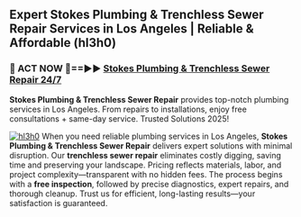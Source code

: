 ## Expert Stokes Plumbing & Trenchless Sewer Repair Services in Los Angeles | Reliable & Affordable (hl3h0)  

<h3>🚿 ACT NOW 🌟==►► <a href="https://tinyurl.com/2ne6vx2x" rel="nofollow">Stokes Plumbing & Trenchless Sewer Repair 24/7</a></h3>

**Stokes Plumbing & Trenchless Sewer Repair** provides top-notch plumbing services in Los Angeles. From repairs to installations, enjoy free consultations + same-day service. Trusted Solutions 2025!

[![hl3h0](https://i.imgur.com/4PFF4AK.jpeg)](https://tinyurl.com/2ne6vx2x)
When you need reliable plumbing services in Los Angeles, **Stokes Plumbing & Trenchless Sewer Repair** delivers expert solutions with minimal disruption. Our **trenchless sewer repair** eliminates costly digging, saving time and preserving your landscape. Pricing reflects materials, labor, and project complexity—transparent with no hidden fees. The process begins with a **free inspection**, followed by precise diagnostics, expert repairs, and thorough cleanup. Trust us for efficient, long-lasting results—your satisfaction is guaranteed.